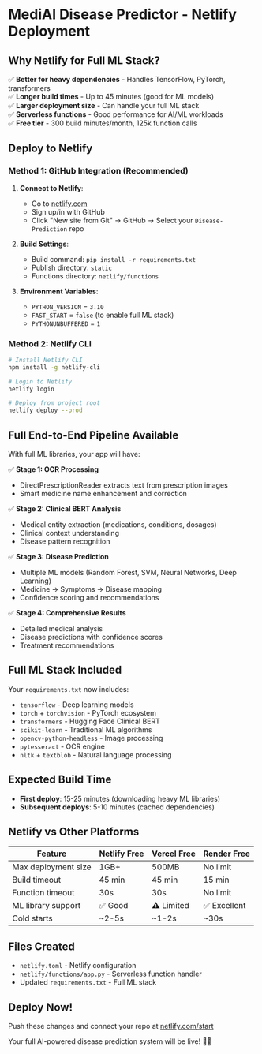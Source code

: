 # MediAI Disease Predictor - Netlify Deployment

## Why Netlify for Full ML Stack?

✅ **Better for heavy dependencies** - Handles TensorFlow, PyTorch, transformers  
✅ **Longer build times** - Up to 45 minutes (good for ML models)  
✅ **Larger deployment size** - Can handle your full ML stack  
✅ **Serverless functions** - Good performance for AI/ML workloads  
✅ **Free tier** - 300 build minutes/month, 125k function calls  

## Deploy to Netlify

### Method 1: GitHub Integration (Recommended)

1. **Connect to Netlify**:
   - Go to [netlify.com](https://netlify.com)
   - Sign up/in with GitHub
   - Click "New site from Git" → GitHub → Select your `Disease-Prediction` repo

2. **Build Settings**:
   - Build command: `pip install -r requirements.txt`
   - Publish directory: `static`
   - Functions directory: `netlify/functions`

3. **Environment Variables**:
   - `PYTHON_VERSION` = `3.10`
   - `FAST_START` = `false` (to enable full ML stack)
   - `PYTHONUNBUFFERED` = `1`

### Method 2: Netlify CLI

```bash
# Install Netlify CLI
npm install -g netlify-cli

# Login to Netlify
netlify login

# Deploy from project root
netlify deploy --prod
```

## Full End-to-End Pipeline Available

With full ML libraries, your app will have:

✅ **Stage 1: OCR Processing**
- DirectPrescriptionReader extracts text from prescription images
- Smart medicine name enhancement and correction

✅ **Stage 2: Clinical BERT Analysis**  
- Medical entity extraction (medications, conditions, dosages)
- Clinical context understanding
- Disease pattern recognition

✅ **Stage 3: Disease Prediction**
- Multiple ML models (Random Forest, SVM, Neural Networks, Deep Learning)
- Medicine → Symptoms → Disease mapping
- Confidence scoring and recommendations

✅ **Stage 4: Comprehensive Results**
- Detailed medical analysis
- Disease predictions with confidence scores
- Treatment recommendations

## Full ML Stack Included

Your `requirements.txt` now includes:
- `tensorflow` - Deep learning models
- `torch` + `torchvision` - PyTorch ecosystem  
- `transformers` - Hugging Face Clinical BERT
- `scikit-learn` - Traditional ML algorithms
- `opencv-python-headless` - Image processing
- `pytesseract` - OCR engine
- `nltk` + `textblob` - Natural language processing

## Expected Build Time

- **First deploy**: 15-25 minutes (downloading heavy ML libraries)
- **Subsequent deploys**: 5-10 minutes (cached dependencies)

## Netlify vs Other Platforms

| Feature | Netlify Free | Vercel Free | Render Free |
|---------|--------------|-------------|-------------|
| Max deployment size | 1GB+ | 500MB | No limit |
| Build timeout | 45 min | 45 min | 15 min |
| Function timeout | 30s | 30s | No limit |
| ML library support | ✅ Good | ⚠️ Limited | ✅ Excellent |
| Cold starts | ~2-5s | ~1-2s | ~30s |

## Files Created

- `netlify.toml` - Netlify configuration
- `netlify/functions/app.py` - Serverless function handler
- Updated `requirements.txt` - Full ML stack

## Deploy Now!

Push these changes and connect your repo at [netlify.com/start](https://netlify.com/start)

Your full AI-powered disease prediction system will be live! 🚀🏥
